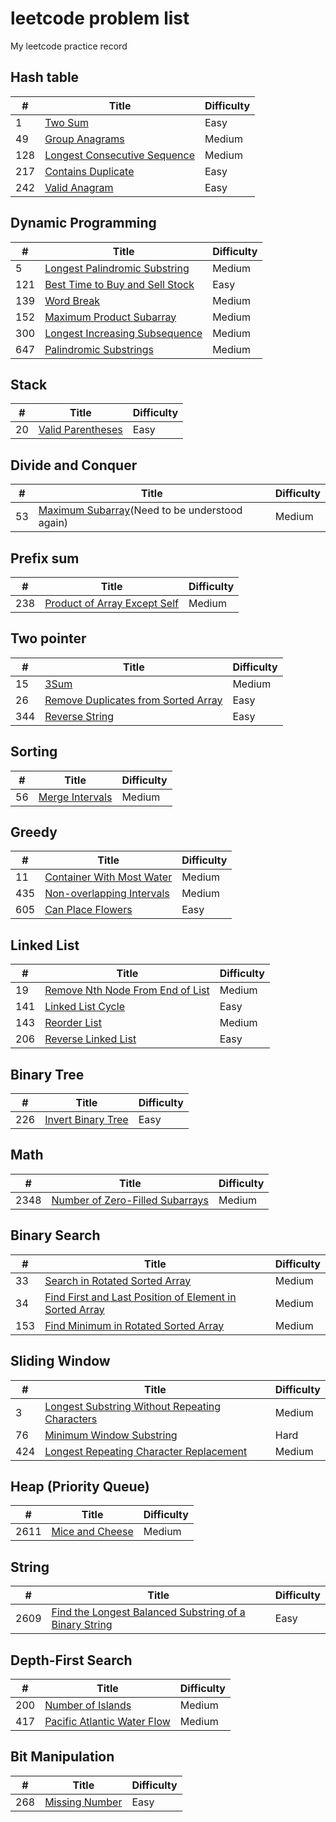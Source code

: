 # leetcode problem list
My leetcode practice record 
## Hash table
| # | Title | Difficulty |
|---| ----- | ---------- |
|1|[Two Sum](solution/1.cpp) | Easy
|49|[Group Anagrams](solution/49.cpp)| Medium
|128|[Longest Consecutive Sequence](solution/128.cpp)| Medium
|217|[Contains Duplicate](solution/217.cpp)| Easy
|242|[Valid Anagram](solution/242.cpp)| Easy
## Dynamic Programming
| # | Title | Difficulty |
|---| ----- | ---------- |
|5|[Longest Palindromic Substring](solution/5.cpp)| Medium
|121|[Best Time to Buy and Sell Stock](solution/121.cpp)| Easy
|139|[Word Break](solution/139.cpp)| Medium
|152|[Maximum Product Subarray](solution/152.cpp)| Medium
|300|[Longest Increasing Subsequence](solution/300.cpp)| Medium
|647|[Palindromic Substrings](solution/647.cpp)| Medium
## Stack
| # | Title | Difficulty |
|---| ----- | ---------- |
|20|[Valid Parentheses](solution/20.cpp)| Easy
## Divide and Conquer
| # | Title | Difficulty |
|---| ----- | ---------- |
|53|[Maximum Subarray](solution/53.cpp)(Need to be understood again)| Medium
## Prefix sum
| # | Title | Difficulty |
|---| ----- | ---------- |
|238|[Product of Array Except Self](solution/238.cpp)| Medium
## Two pointer
| # | Title | Difficulty |
|---| ----- | ---------- |
|15|[3Sum](solution/15.cpp)| Medium
|26|[Remove Duplicates from Sorted Array](solution/26.cpp)| Easy
|344|[Reverse String](solution/344.cpp)| Easy
## Sorting
| # | Title | Difficulty |
|---| ----- | ---------- |
|56|[Merge Intervals](solution/56.cpp)| Medium
## Greedy
| # | Title | Difficulty |
|---| ----- | ---------- |
|11|[Container With Most Water](solution/11.cpp)| Medium
|435|[Non-overlapping Intervals](solution/435.cpp)| Medium
|605|[Can Place Flowers](solution/605.cpp)| Easy
## Linked List
| # | Title | Difficulty |
|---| ----- | ---------- |
|19|[Remove Nth Node From End of List](solution/19.cpp)| Medium
|141|[Linked List Cycle](solution/141.cpp)| Easy
|143|[Reorder List](solution/143.cpp) | Medium
|206|[Reverse Linked List](solution/206.cpp)| Easy
## Binary Tree
| # | Title | Difficulty |
|---| ----- | ---------- |
|226|[Invert Binary Tree](solution/226.cpp)| Easy
## Math
| # | Title | Difficulty |
|---| ----- | ---------- |
|2348|[Number of Zero-Filled Subarrays](solution/2348.cpp) | Medium
## Binary Search
| # | Title | Difficulty |
|---| ----- | ---------- |
|33|[Search in Rotated Sorted Array](solution/33.cpp) | Medium
|34|[Find First and Last Position of Element in Sorted Array](solution/34.cpp) | Medium
|153|[Find Minimum in Rotated Sorted Array](solution/153.cpp) | Medium
## Sliding Window
| # | Title | Difficulty |
|---| ----- | ---------- |
|3|[Longest Substring Without Repeating Characters](solution/3.cpp) | Medium
|76|[Minimum Window Substring](solution/76.cpp) | Hard
|424|[Longest Repeating Character Replacement](solution/424.cpp) | Medium 
## Heap (Priority Queue)
| # | Title | Difficulty |
|---| ----- | ---------- |
|2611|[Mice and Cheese](solution/2611.cpp) | Medium
## String 
| # | Title | Difficulty |
|---| ----- | ---------- |
|2609|[Find the Longest Balanced Substring of a Binary String](solution/2609.cpp) | Easy
## Depth-First Search
| # | Title | Difficulty |
|---| ----- | ---------- |
|200|[Number of Islands](solution/200.cpp) | Medium
|417|[Pacific Atlantic Water Flow](solution/417.cpp) | Medium
## Bit Manipulation
| # | Title | Difficulty |
|---| ----- | ---------- |
|268|[Missing Number](solution/268.cpp) | Easy


